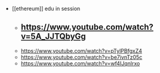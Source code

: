 - [[ethereum]] edu in session
	- https://www.youtube.com/watch?v=5A_JJTQbyGg
		-
	- https://www.youtube.com/watch?v=pTylPBfgxZ4
	- https://www.youtube.com/watch?v=be7ivnTz05c
	- https://www.youtube.com/watch?v=wf4IJqnlrxo